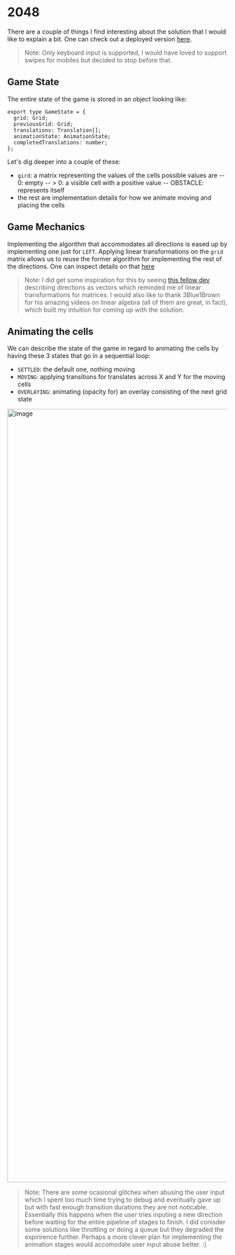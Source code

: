 # 2048

There are a couple of things I find interesting about the solution that I would like to explain a bit. One can check out a deployed version [here](https://intense-everglades-29802.herokuapp.com).

> Note: Only keyboard input is supported, I would have loved to support swipes for mobiles but decided to stop before that.

## Game State

The entire state of the game is stored in an object looking like:

```
export type GameState = {
  grid: Grid;
  previousGrid: Grid;
  translations: Translation[];
  animationState: AnimationState;
  completedTranslations: number;
};
```

Let's dig deeper into a couple of these:

- `gird`: a matrix representing the values of the cells possible values are
  -- 0: empty
  -- > 0: a visible cell with a positive value
  -- OBSTACLE: represents itself
- the rest are implementation details for how we animate moving and placing the cells

## Game Mechanics

Implementing the algorithm that accommodates all directions is eased up by implementing one just for `LEFT`. Applying linear transformations on the `grid` matrix allows us to reuse the former algorithm for implementing the rest of the directions. One can inspect details on that [here](https://github.com/denishristov/2048/blob/ad3a15a6cebeec63edcafafa478d59c5b3c1c94d/src/GameMechanics.ts#L114)

> Note: I did get some inspiration for this by seeing [this fellow dev](https://github.com/gabrielecirulli/2048/blob/fc1ef4fe5a5fcccea7590f3e4c187c75980b353f/js/game_manager.js#L194) describing directions as vectors which reminded me of linear transformations for matrices. I would also like to thank 3Blue1Brown for his amazing videos on linear algebra (all of them are great, in fact), which built my intuition for coming up with the solution.

## Animating the cells

We can describe the state of the game in regard to animating the cells by having these 3 states that go in a sequential loop:

- `SETTLED`: the default one, nothing moving
- `MOVING`: applying transitions for translates across X and Y for the moving cells
- `OVERLAYING`: animating (opacity for) an overlay consisting of the next grid state

<img width="1766" alt="image" src="https://user-images.githubusercontent.com/22468578/198354482-679dad17-1fb2-4f85-ab82-7758ac9e9edb.png">

> Note: There are some ocasional glitches when abusing the user input which I spent too much time trying to debug and eventually gave up but with fast enough transition durations they are not noticable. Essentially this happens when the user tries inputing a new direction before waiting for the entire pipeline of stages to finish. I did conisder some solutions like throttling or doing a queue but they degraded the expirirence further. Perhaps a more clever plan for implementing the animation stages would accomodate user input abuse better. :) 

